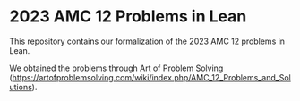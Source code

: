 # 2023 AMC 12 Problems in Lean
This repository contains our formalization of the 2023 AMC 12 problems in Lean.

We obtained the problems through Art of Problem Solving (https://artofproblemsolving.com/wiki/index.php/AMC_12_Problems_and_Solutions).
